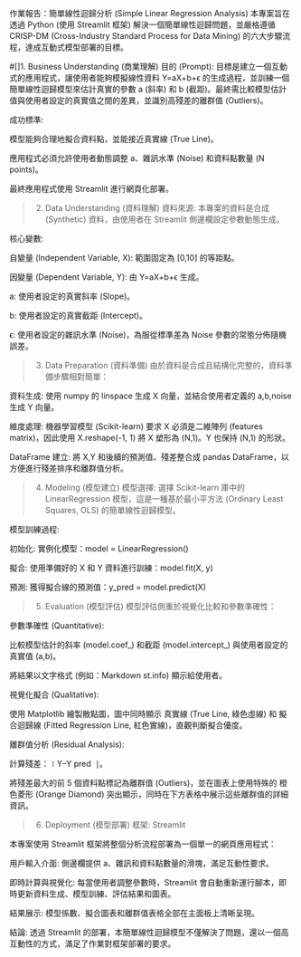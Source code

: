 作業報告：簡單線性迴歸分析 (Simple Linear Regression Analysis)
本專案旨在透過 Python (使用 Streamlit 框架) 解決一個簡單線性迴歸問題，並嚴格遵循 CRISP-DM (Cross-Industry Standard Process for Data Mining) 的六大步驟流程，達成互動式模型部署的目標。

#[]1. Business Understanding (商業理解)
目的 (Prompt):
目標是建立一個互動式的應用程式，讓使用者能夠模擬線性資料 Y=aX+b+ϵ 的生成過程，並訓練一個簡單線性迴歸模型來估計真實的參數 a (斜率) 和 b (截距)。最終需比較模型估計值與使用者設定的真實值之間的差異，並識別高殘差的離群值 (Outliers)。

成功標準:

模型能夠合理地擬合資料點，並能接近真實線 (True Line)。

應用程式必須允許使用者動態調整 a、雜訊水準 (Noise) 和資料點數量 (N points)。

最終應用程式使用 Streamlit 進行網頁化部署。

>2. Data Understanding (資料理解)
資料來源: 本專案的資料是合成 (Synthetic) 資料，由使用者在 Streamlit 側邊欄設定參數動態生成。

核心變數:

自變量 (Independent Variable, X): 範圍固定為 [0,10] 的等距點。

因變量 (Dependent Variable, Y): 由 Y=aX+b+ϵ 生成。

a: 使用者設定的真實斜率 (Slope)。

b: 使用者設定的真實截距 (Intercept)。

ϵ: 使用者設定的雜訊水準 (Noise)，為服從標準差為 Noise 參數的常態分佈隨機誤差。

>3. Data Preparation (資料準備)
由於資料是合成且結構化完整的，資料準備步驟相對簡單：

資料生成: 使用 numpy 的 linspace 生成 X 向量，並結合使用者定義的 a,b,noise 生成 Y 向量。

維度處理: 機器學習模型 (Scikit-learn) 要求 X 必須是二維陣列 (features matrix)，因此使用 X.reshape(-1, 1) 將 X 塑形為 (N,1)。Y 也保持 (N,1) 的形狀。

DataFrame 建立: 將 X,Y 和後續的預測值、殘差整合成 pandas DataFrame，以方便進行殘差排序和離群值分析。

>4. Modeling (模型建立)
模型選擇: 選擇 Scikit-learn 庫中的 LinearRegression 模型，這是一種基於最小平方法 (Ordinary Least Squares, OLS) 的簡單線性迴歸模型。

模型訓練過程:

初始化: 實例化模型：model = LinearRegression()

擬合: 使用準備好的 X 和 Y 資料進行訓練：model.fit(X, y)

預測: 獲得擬合線的預測值：y_pred = model.predict(X)

>5. Evaluation (模型評估)
模型評估側重於視覺化比較和參數準確性：

參數準確性 (Quantitative):

比較模型估計的斜率 (model.coef_) 和截距 (model.intercept_) 與使用者設定的真實值 (a,b)。

將結果以文字格式 (例如：Markdown st.info) 顯示給使用者。

視覺化擬合 (Qualitative):

使用 Matplotlib 繪製散點圖，圖中同時顯示 真實線 (True Line, 綠色虛線) 和 擬合迴歸線 (Fitted Regression Line, 紅色實線)，直觀判斷擬合優度。

離群值分析 (Residual Analysis):

計算殘差：∣Y−Y 
pred
​
 ∣。

將殘差最大的前 5 個資料點標記為離群值 (Outliers)，並在圖表上使用特殊的 橙色菱形 (Orange Diamond) 突出顯示，同時在下方表格中展示這些離群值的詳細資訊。

>6. Deployment (模型部署)
框架: Streamlit

本專案使用 Streamlit 框架將整個分析流程部署為一個單一的網頁應用程式：

用戶輸入介面: 側邊欄提供 a、雜訊和資料點數量的滑塊，滿足互動性要求。

即時計算與視覺化: 每當使用者調整參數時，Streamlit 會自動重新運行腳本，即時更新資料生成、模型訓練、評估結果和圖表。

結果展示: 模型係數、擬合圖表和離群值表格全部在主面板上清晰呈現。

結論:
透過 Streamlit 的部署，本簡單線性迴歸模型不僅解決了問題，還以一個高互動性的方式，滿足了作業對框架部署的要求。

